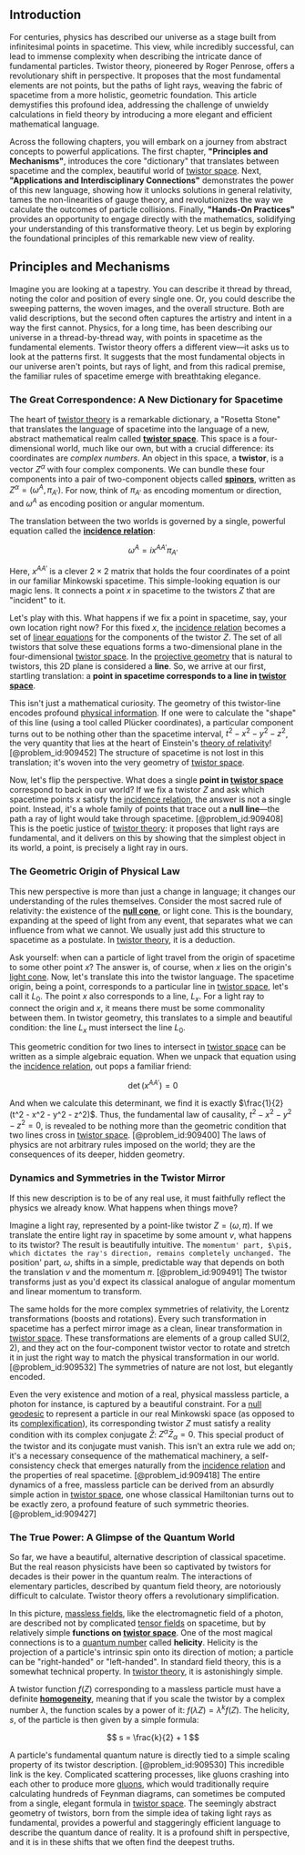 ## Introduction
For centuries, physics has described our universe as a stage built from infinitesimal points in spacetime. This view, while incredibly successful, can lead to immense complexity when describing the intricate dance of fundamental particles. Twistor theory, pioneered by Roger Penrose, offers a revolutionary shift in perspective. It proposes that the most fundamental elements are not points, but the paths of light rays, weaving the fabric of spacetime from a more holistic, geometric foundation. This article demystifies this profound idea, addressing the challenge of unwieldy calculations in field theory by introducing a more elegant and efficient mathematical language.

Across the following chapters, you will embark on a journey from abstract concepts to powerful applications. The first chapter, **"Principles and Mechanisms"**, introduces the core "dictionary" that translates between spacetime and the complex, beautiful world of [twistor space](@article_id:159212). Next, **"Applications and Interdisciplinary Connections"** demonstrates the power of this new language, showing how it unlocks solutions in general relativity, tames the non-linearities of gauge theory, and revolutionizes the way we calculate the outcomes of particle collisions. Finally, **"Hands-On Practices"** provides an opportunity to engage directly with the mathematics, solidifying your understanding of this transformative theory. Let us begin by exploring the foundational principles of this remarkable new view of reality.

## Principles and Mechanisms

Imagine you are looking at a tapestry. You can describe it thread by thread, noting the color and position of every single one. Or, you could describe the sweeping patterns, the woven images, and the overall structure. Both are valid descriptions, but the second often captures the artistry and intent in a way the first cannot. Physics, for a long time, has been describing our universe in a thread-by-thread way, with points in spacetime as the fundamental elements. Twistor theory offers a different view—it asks us to look at the patterns first. It suggests that the most fundamental objects in our universe aren't points, but rays of light, and from this radical premise, the familiar rules of spacetime emerge with breathtaking elegance.

### The Great Correspondence: A New Dictionary for Spacetime

The heart of [twistor theory](@article_id:158255) is a remarkable dictionary, a "Rosetta Stone" that translates the language of spacetime into the language of a new, abstract mathematical realm called **[twistor space](@article_id:159212)**. This space is a four-dimensional world, much like our own, but with a crucial difference: its coordinates are *complex numbers*. An object in this space, a **twistor**, is a vector $Z^\alpha$ with four complex components. We can bundle these four components into a pair of two-component objects called **[spinors](@article_id:157560)**, written as $Z^\alpha = (\omega^A, \pi_{A'})$. For now, think of $\pi_{A'}$ as encoding momentum or direction, and $\omega^A$ as encoding position or angular momentum.

The translation between the two worlds is governed by a single, powerful equation called the **[incidence relation](@article_id:157802)**:

$$
\omega^A = i x^{AA'} \pi_{A'}
$$

Here, $x^{AA'}$ is a clever $2 \times 2$ matrix that holds the four coordinates of a point in our familiar Minkowski spacetime. This simple-looking equation is our magic lens. It connects a point $x$ in spacetime to the twistors $Z$ that are "incident" to it.

Let's play with this. What happens if we fix a point in spacetime, say, your own location right now? For this fixed $x$, the [incidence relation](@article_id:157802) becomes a set of [linear equations](@article_id:150993) for the components of the twistor $Z$. The set of all twistors that solve these equations forms a two-dimensional plane in the four-dimensional [twistor space](@article_id:159212). In the [projective geometry](@article_id:155745) that is natural to twistors, this 2D plane is considered a **line**. So, we arrive at our first, startling translation: a **point in spacetime corresponds to a line in [twistor space](@article_id:159212)**.

This isn't just a mathematical curiosity. The geometry of this twistor-line encodes profound [physical information](@article_id:152062). If one were to calculate the "shape" of this line (using a tool called Plücker coordinates), a particular component turns out to be nothing other than the spacetime interval, $t^2 - x^2 - y^2 - z^2$, the very quantity that lies at the heart of Einstein's [theory of relativity](@article_id:181829)! [@problem_id:909452] The structure of spacetime is not lost in this translation; it's woven into the very geometry of [twistor space](@article_id:159212).

Now, let's flip the perspective. What does a single **point in [twistor space](@article_id:159212)** correspond to back in our world? If we fix a twistor $Z$ and ask which spacetime points $x$ satisfy the [incidence relation](@article_id:157802), the answer is not a single point. Instead, it's a whole family of points that trace out a **null line**—the path a ray of light would take through spacetime. [@problem_id:909408] This is the poetic justice of [twistor theory](@article_id:158255): it proposes that light rays are fundamental, and it delivers on this by showing that the simplest object in its world, a point, is precisely a light ray in ours.

### The Geometric Origin of Physical Law

This new perspective is more than just a change in language; it changes our understanding of the rules themselves. Consider the most sacred rule of relativity: the existence of the **[null cone](@article_id:157611)**, or light cone. This is the boundary, expanding at the speed of light from any event, that separates what we can influence from what we cannot. We usually just add this structure to spacetime as a postulate. In [twistor theory](@article_id:158255), it is a deduction.

Ask yourself: when can a particle of light travel from the origin of spacetime to some other point $x$? The answer is, of course, when $x$ lies on the origin's [light cone](@article_id:157173). Now, let's translate this into the twistor language. The spacetime origin, being a point, corresponds to a particular line in [twistor space](@article_id:159212), let's call it $L_0$. The point $x$ also corresponds to a line, $L_x$. For a light ray to connect the origin and $x$, it means there must be some commonality between them. In twistor geometry, this translates to a simple and beautiful condition: the line $L_x$ must intersect the line $L_0$.

This geometric condition for two lines to intersect in [twistor space](@article_id:159212) can be written as a simple algebraic equation. When we unpack that equation using the [incidence relation](@article_id:157802), out pops a familiar friend:

$$
\det(x^{AA'}) = 0
$$

And when we calculate this determinant, we find it is exactly $\frac{1}{2}(t^2 - x^2 - y^2 - z^2)$. Thus, the fundamental law of causality, $t^2 - x^2 - y^2 - z^2 = 0$, is revealed to be nothing more than the geometric condition that two lines cross in [twistor space](@article_id:159212). [@problem_id:909400] The laws of physics are not arbitrary rules imposed on the world; they are the consequences of its deeper, hidden geometry.

### Dynamics and Symmetries in the Twistor Mirror

If this new description is to be of any real use, it must faithfully reflect the physics we already know. What happens when things move?

Imagine a light ray, represented by a point-like twistor $Z = (\omega, \pi)$. If we translate the entire light ray in spacetime by some amount $v$, what happens to its twistor? The result is beautifully intuitive. The `momentum' part, $\pi$, which dictates the ray's direction, remains completely unchanged. The `position' part, $\omega$, shifts in a simple, predictable way that depends on both the translation $v$ and the momentum $\pi$. [@problem_id:909491] The twistor transforms just as you'd expect its classical analogue of angular momentum and linear momentum to transform.

The same holds for the more complex symmetries of relativity, the Lorentz transformations (boosts and rotations). Every such transformation in spacetime has a perfect mirror image as a clean, linear transformation in [twistor space](@article_id:159212). These transformations are elements of a group called $\mathrm{SU}(2,2)$, and they act on the four-component twistor vector to rotate and stretch it in just the right way to match the physical transformation in our world. [@problem_id:909532] The symmetries of nature are not lost, but elegantly encoded.

Even the very existence and motion of a real, physical massless particle, a photon for instance, is captured by a beautiful constraint. For a [null geodesic](@article_id:261136) to represent a particle in our real Minkowski space (as opposed to its [complexification](@article_id:260281)), its corresponding twistor $Z$ must satisfy a reality condition with its complex conjugate $\bar{Z}$: $Z^\alpha \bar{Z}_\alpha = 0$. This special product of the twistor and its conjugate must vanish. This isn't an extra rule we add on; it's a necessary consequence of the mathematical machinery, a self-consistency check that emerges naturally from the [incidence relation](@article_id:157802) and the properties of real spacetime. [@problem_id:909418] The entire dynamics of a free, massless particle can be derived from an absurdly simple action in [twistor space](@article_id:159212), one whose classical Hamiltonian turns out to be exactly zero, a profound feature of such symmetric theories. [@problem_id:909427]

### The True Power: A Glimpse of the Quantum World

So far, we have a beautiful, alternative description of classical spacetime. But the real reason physicists have been so captivated by twistors for decades is their power in the quantum realm. The interactions of elementary particles, described by quantum field theory, are notoriously difficult to calculate. Twistor theory offers a revolutionary simplification.

In this picture, [massless fields](@article_id:157289), like the electromagnetic field of a photon, are described not by complicated [tensor fields](@article_id:189676) on spacetime, but by relatively simple **functions on [twistor space](@article_id:159212)**. One of the most magical connections is to a [quantum number](@article_id:148035) called **helicity**. Helicity is the projection of a particle's intrinsic spin onto its direction of motion; a particle can be "right-handed" or "left-handed". In standard field theory, this is a somewhat technical property. In [twistor theory](@article_id:158255), it is astonishingly simple.

A twistor function $f(Z)$ corresponding to a massless particle must have a definite **[homogeneity](@article_id:152118)**, meaning that if you scale the twistor by a complex number $\lambda$, the function scales by a power of it: $f(\lambda Z) = \lambda^k f(Z)$. The helicity, $s$, of the particle is then given by a simple formula:

$$
s = \frac{k}{2} + 1
$$

A particle's fundamental quantum nature is directly tied to a simple scaling property of its twistor description. [@problem_id:909530] This incredible link is the key. Complicated scattering processes, like gluons crashing into each other to produce more [gluons](@article_id:151233), which would traditionally require calculating hundreds of Feynman diagrams, can sometimes be computed from a single, elegant formula in [twistor space](@article_id:159212). The seemingly abstract geometry of twistors, born from the simple idea of taking light rays as fundamental, provides a powerful and staggeringly efficient language to describe the quantum dance of reality. It is a profound shift in perspective, and it is in these shifts that we often find the deepest truths.